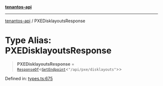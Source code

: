 [**tenantos-api**](../README.md)

***

[tenantos-api](../globals.md) / PXEDisklayoutsResponse

# Type Alias: PXEDisklayoutsResponse

> **PXEDisklayoutsResponse** = [`ResponseOf`](ResponseOf.md)\<[`GetEndpoint`](GetEndpoint.md)\<`"/api/pxe/disklayouts"`\>\>

Defined in: [types.ts:675](https://github.com/shadmanZero/tenantos-api/blob/1c7b7035084787c8e7500a348d67d47efa9ca53a/src/types.ts#L675)
